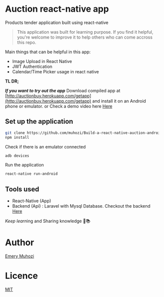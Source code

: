 # Auction react-native app
Products tender application built using react-native

> This application was built for learning purpose. If you find it helpful, you're welcome to improve it to help others who can come accross this repo.

Main things that can be helpful in this app:

- Image Upload in React Native
- JWT Authentication
- Calendar/Time Picker usage in react native

**TL DR;**

***If you want to try out the app*** Download compiled app at [http://auctionbuy.herokuapp.com/getapp](http://auctionbuy.herokuapp.com/getapp) and install it on an Android phone or emulator. or Check a demo video here [Here](https://www.youtube.com/watch?v=o7fmp9SXaiE)

## Set up the application

```sh
git clone https://github.com/muhozi/Build-a-react-native-auction-android-app Auction
npm install
```

Check if there is an emulator connected

```sh
adb devices
```

Run the application

```sh
react-native run-android
```

## Tools used

* React-Native (App)
* Backend (Api) : Laravel with Mysql Database. Checkout the backend [Here](https://github.com/muhozi/auction-application)

*Keep learn*ing and Sharing knowledge 📖📚

# Author

[Emery Muhozi](https://twitter.com/EmeryMuhozi)

# Licence

[MIT](http://opensource.org/licenses/mit-license.html)





 